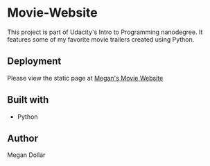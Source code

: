 # Movie-Website
This project is part of Udacity's Intro to Programming nanodegree. It features some of my favorite movie trailers created using Python.

## Deployment

Please view the static page at [Megan's Movie Website](http://megdollar.github.io/Movie-Website)

## Built with
- Python

## Author

Megan Dollar
